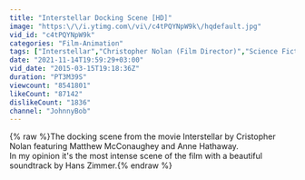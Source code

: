 ```yaml
---
title: "Interstellar Docking Scene [HD]"
image: "https:\/\/i.ytimg.com\/vi\/c4tPQYNpW9k\/hqdefault.jpg"
vid_id: "c4tPQYNpW9k"
categories: "Film-Animation"
tags: ["Interstellar","Christopher Nolan (Film Director)","Science Fiction Movies"]
date: "2021-11-14T19:59:29+03:00"
vid_date: "2015-03-15T19:18:36Z"
duration: "PT3M39S"
viewcount: "8541801"
likeCount: "87142"
dislikeCount: "1836"
channel: "JohnnyBob"
---
```

{% raw %}The docking scene from the movie Interstellar by Cristopher Nolan featuring Matthew McConaughey and Anne Hathaway.<br />In my opinion it's the most intense scene of the film with a beautiful soundtrack by Hans Zimmer.{% endraw %}
